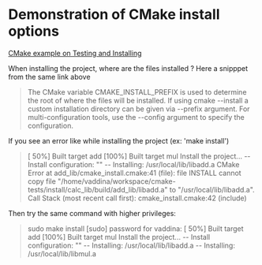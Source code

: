 # Demonstration of CMake install options

[CMake example on Testing and Installing](https://cmake.org/cmake/help/latest/guide/tutorial/index.html#installing-and-testing-step-4)

When installing the project, where are the files installed ? Here a snipppet from the same link above
> The CMake variable CMAKE_INSTALL_PREFIX is used to determine the root of where the files will be installed. 
> If using cmake --install a custom installation directory can be given via --prefix argument. For 
> multi-configuration tools, use the --config argument to specify the configuration.

If you see an error like while installing the project (ex: 'make install') 
> [ 50%] Built target add
> [100%] Built target mul
> Install the project...
> -- Install configuration: ""
> -- Installing: /usr/local/lib/libadd.a
> CMake Error at add_lib/cmake_install.cmake:41 (file):
>   file INSTALL cannot copy file
>   "/home/vaddina/workspace/cmake-tests/install/calc_lib/build/add_lib/libadd.a"
>   to "/usr/local/lib/libadd.a".
> Call Stack (most recent call first):
>   cmake_install.cmake:42 (include)

Then try the same command with higher privileges:
> sudo make install
> [sudo] password for vaddina: 
> [ 50%] Built target add
> [100%] Built target mul
> Install the project...
> -- Install configuration: ""
> -- Installing: /usr/local/lib/libadd.a
> -- Installing: /usr/local/lib/libmul.a

